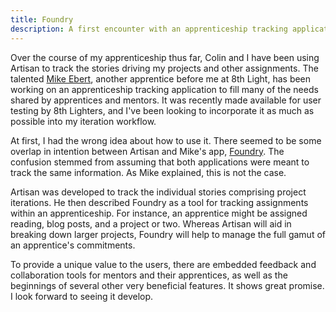 ```yaml
---
title: Foundry
description: A first encounter with an apprenticeship tracking application
---
```


Over the course of my apprenticeship thus far, Colin and I have been using Artisan to track the
stories driving my projects and other assignments. The talented
[Mike Ebert](http://mikeebert.tumblr.com/), another apprentice before me at 8th Light, has been
working on an apprenticeship tracking application to fill many of the needs shared by apprentices
and mentors. It was recently made available for user testing by 8th Lighters, and I've been looking
to incorporate it as much as possible into my iteration workflow.

At first, I had the wrong idea about how to use it. There seemed to be some overlap in intention
between Artisan and Mike's app, [Foundry](http://foundryapp.herokuapp.com/). The confusion stemmed
from assuming that both applications were meant to track the same information. As Mike explained,
this is not the case.

Artisan was developed to track the individual stories comprising project iterations. He then
described Foundry as a tool for tracking assignments within an apprenticeship. For instance, an
apprentice might be assigned reading, blog posts, and a project or two. Whereas Artisan will aid in
breaking down larger projects, Foundry will help to manage the full gamut of an apprentice's
commitments.

To provide a unique value to the users, there are embedded feedback and collaboration tools for
mentors and their apprentices, as well as the beginnings of several other very beneficial features.
It shows great promise. I look forward to seeing it develop.
